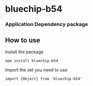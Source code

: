 # bluechip-b54

### Application Dependency package

## How to use

Install the package

```
npm install bluechip-b54

```

Import the set you need to use

```
import {Object} from 'bluechip-b54'

```
